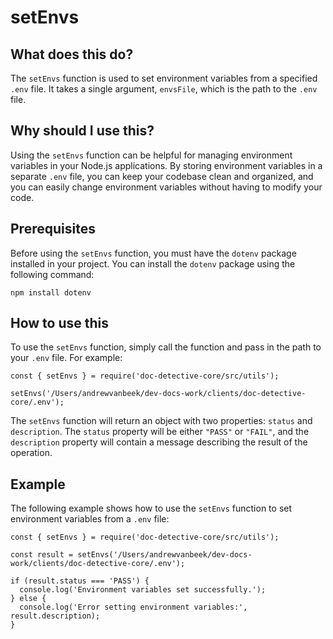 
  
   # **setEnvs**

## What does this do?

The `setEnvs` function is used to set environment variables from a specified `.env` file. It takes a single argument, `envsFile`, which is the path to the `.env` file.

## Why should I use this?

Using the `setEnvs` function can be helpful for managing environment variables in your Node.js applications. By storing environment variables in a separate `.env` file, you can keep your codebase clean and organized, and you can easily change environment variables without having to modify your code.

## Prerequisites

Before using the `setEnvs` function, you must have the `dotenv` package installed in your project. You can install the `dotenv` package using the following command:

```
npm install dotenv
```

## How to use this

To use the `setEnvs` function, simply call the function and pass in the path to your `.env` file. For example:

```
const { setEnvs } = require('doc-detective-core/src/utils');

setEnvs('/Users/andrewvanbeek/dev-docs-work/clients/doc-detective-core/.env');
```

The `setEnvs` function will return an object with two properties: `status` and `description`. The `status` property will be either `"PASS"` or `"FAIL"`, and the `description` property will contain a message describing the result of the operation.

## Example

The following example shows how to use the `setEnvs` function to set environment variables from a `.env` file:

```
const { setEnvs } = require('doc-detective-core/src/utils');

const result = setEnvs('/Users/andrewvanbeek/dev-docs-work/clients/doc-detective-core/.env');

if (result.status === 'PASS') {
  console.log('Environment variables set successfully.');
} else {
  console.log('Error setting environment variables:', result.description);
}
```
  
  